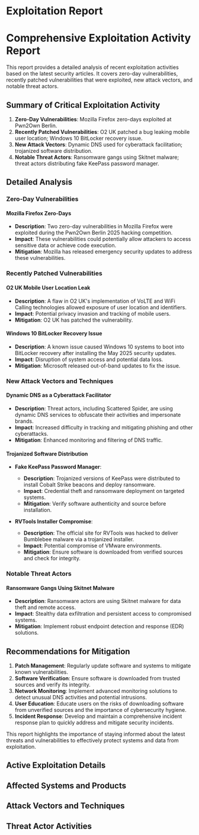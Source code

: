 # Exploitation Report

# Comprehensive Exploitation Activity Report

This report provides a detailed analysis of recent exploitation activities based on the latest security articles. It covers zero-day vulnerabilities, recently patched vulnerabilities that were exploited, new attack vectors, and notable threat actors.

## Summary of Critical Exploitation Activity

1. **Zero-Day Vulnerabilities**: Mozilla Firefox zero-days exploited at Pwn2Own Berlin.
2. **Recently Patched Vulnerabilities**: O2 UK patched a bug leaking mobile user location; Windows 10 BitLocker recovery issue.
3. **New Attack Vectors**: Dynamic DNS used for cyberattack facilitation; trojanized software distribution.
4. **Notable Threat Actors**: Ransomware gangs using Skitnet malware; threat actors distributing fake KeePass password manager.

## Detailed Analysis

### Zero-Day Vulnerabilities

#### Mozilla Firefox Zero-Days
- **Description**: Two zero-day vulnerabilities in Mozilla Firefox were exploited during the Pwn2Own Berlin 2025 hacking competition.
- **Impact**: These vulnerabilities could potentially allow attackers to access sensitive data or achieve code execution.
- **Mitigation**: Mozilla has released emergency security updates to address these vulnerabilities.

### Recently Patched Vulnerabilities

#### O2 UK Mobile User Location Leak
- **Description**: A flaw in O2 UK's implementation of VoLTE and WiFi Calling technologies allowed exposure of user location and identifiers.
- **Impact**: Potential privacy invasion and tracking of mobile users.
- **Mitigation**: O2 UK has patched the vulnerability.

#### Windows 10 BitLocker Recovery Issue
- **Description**: A known issue caused Windows 10 systems to boot into BitLocker recovery after installing the May 2025 security updates.
- **Impact**: Disruption of system access and potential data loss.
- **Mitigation**: Microsoft released out-of-band updates to fix the issue.

### New Attack Vectors and Techniques

#### Dynamic DNS as a Cyberattack Facilitator
- **Description**: Threat actors, including Scattered Spider, are using dynamic DNS services to obfuscate their activities and impersonate brands.
- **Impact**: Increased difficulty in tracking and mitigating phishing and other cyberattacks.
- **Mitigation**: Enhanced monitoring and filtering of DNS traffic.

#### Trojanized Software Distribution
- **Fake KeePass Password Manager**: 
  - **Description**: Trojanized versions of KeePass were distributed to install Cobalt Strike beacons and deploy ransomware.
  - **Impact**: Credential theft and ransomware deployment on targeted systems.
  - **Mitigation**: Verify software authenticity and source before installation.

- **RVTools Installer Compromise**:
  - **Description**: The official site for RVTools was hacked to deliver Bumblebee malware via a trojanized installer.
  - **Impact**: Potential compromise of VMware environments.
  - **Mitigation**: Ensure software is downloaded from verified sources and check for integrity.

### Notable Threat Actors

#### Ransomware Gangs Using Skitnet Malware
- **Description**: Ransomware actors are using Skitnet malware for data theft and remote access.
- **Impact**: Stealthy data exfiltration and persistent access to compromised systems.
- **Mitigation**: Implement robust endpoint detection and response (EDR) solutions.

## Recommendations for Mitigation

1. **Patch Management**: Regularly update software and systems to mitigate known vulnerabilities.
2. **Software Verification**: Ensure software is downloaded from trusted sources and verify its integrity.
3. **Network Monitoring**: Implement advanced monitoring solutions to detect unusual DNS activities and potential intrusions.
4. **User Education**: Educate users on the risks of downloading software from unverified sources and the importance of cybersecurity hygiene.
5. **Incident Response**: Develop and maintain a comprehensive incident response plan to quickly address and mitigate security incidents.

This report highlights the importance of staying informed about the latest threats and vulnerabilities to effectively protect systems and data from exploitation.

## Active Exploitation Details



## Affected Systems and Products



## Attack Vectors and Techniques



## Threat Actor Activities

 